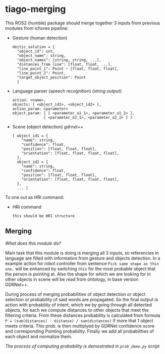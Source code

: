 # tiago-merging
This ROS2 (humble) package should merge together 3 inputs from previous modules from ichores pipeline:
- Gesture (human detection)
  ```
  deitic_solution = {
    "object_id": int,
    "object_name": string,
    "object_names": [string, string, ...],
    "distances_from_line": [float, float, ...],
    "line_point_1": Point ~ [float, float, float],
    "line_point_2": Point,
    "target_object_position": Point
    }
  ```
- Language parser (speech recognition) *(string output)*
  ```
  action: <name>,
  objects: [ <object_id1>, <object_id2> ],
  action_param: <parameter>
  object_param: [ [ <parameter_o1_1>, <parameter_o1_2> ],
                [ <parameter_o2_1>, <parameter_o2_2> ] ]
  ```
- Scene (object detection) *gdrnet++*
  ```
  [ object_id1 = {
      "name": string,
      "confidence": float,
      "position": [float, float, float],
      "orientation": [float, float, float, float],
    },
    object_id2 = {
      "name": string,
      "confidence": float,
      "position": [float, float, float],
      "orientation": [float, float, float, float],
    },
    ... ]
  ```
To one out as HRI command:
- HRI command
  ```
  this should be HRI structure
  ``` 
## Merging
*What does this module do?*

Main task that this module is doing is merging all 3 inputs, so referencies in language are filled with information from gesture and objects detection. In a example action for robot controller from sentence `Pick same shape as this one.` will be enhanced by switching `this` for the most probable object that the person is pointing at. Also the shape for which we are looking for in other objects in scene will be read from ontology, in base version GDRNet++.

During process of merging probabilities of object detection or object selection or probability of said words are propagated. So the final output is action with probability of intent, which we by going through all detected objects, for each we compute distances to other objects that meet the filtering criteria. From these distances probability is calculated from formula `P = (sum(distances) - distance) / sum(distances)` if more that 1 object meets criteria. This prob. is then multiplyed by GDRNet confidence score and corresponding Pointing probability. Finally we add all probabilities of each object and normalize them.

*The process of computing probability is demostrated in `prob_demo.py` script*
